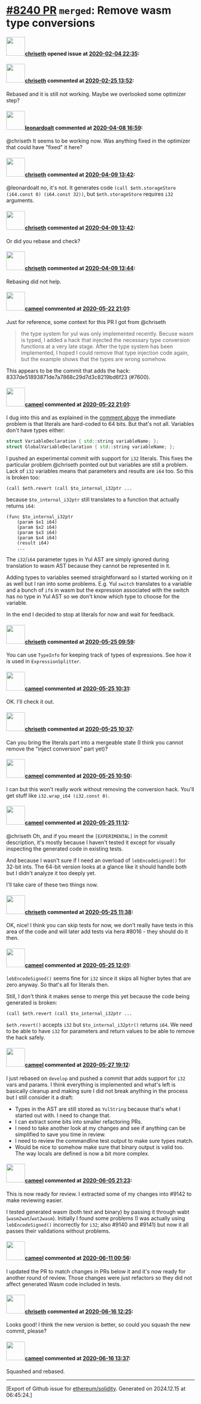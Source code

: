 # [\#8240 PR](https://github.com/ethereum/solidity/pull/8240) `merged`: Remove wasm type conversions

#### <img src="https://avatars.githubusercontent.com/u/9073706?v=4" width="50">[chriseth](https://github.com/chriseth) opened issue at [2020-02-04 22:35](https://github.com/ethereum/solidity/pull/8240):



#### <img src="https://avatars.githubusercontent.com/u/9073706?v=4" width="50">[chriseth](https://github.com/chriseth) commented at [2020-02-25 13:52](https://github.com/ethereum/solidity/pull/8240#issuecomment-590877034):

Rebased and it is still not working. Maybe we overlooked some optimizer step?

#### <img src="https://avatars.githubusercontent.com/u/504195?u=ce2facd14af9fd474ebff49f0d44891f56f7500f&v=4" width="50">[leonardoalt](https://github.com/leonardoalt) commented at [2020-04-08 16:59](https://github.com/ethereum/solidity/pull/8240#issuecomment-611074813):

@chriseth It seems to be working now. Was anything fixed in the optimizer that could have "fixed" it here?

#### <img src="https://avatars.githubusercontent.com/u/9073706?v=4" width="50">[chriseth](https://github.com/chriseth) commented at [2020-04-09 13:42](https://github.com/ethereum/solidity/pull/8240#issuecomment-611534769):

@leonardoalt no, it's not. It generates code `(call $eth.storageStore (i64.const 0) (i64.const 32))`, but `$eth.storageStore` requires `i32` arguments.

#### <img src="https://avatars.githubusercontent.com/u/9073706?v=4" width="50">[chriseth](https://github.com/chriseth) commented at [2020-04-09 13:42](https://github.com/ethereum/solidity/pull/8240#issuecomment-611534952):

Or did you rebase and check?

#### <img src="https://avatars.githubusercontent.com/u/9073706?v=4" width="50">[chriseth](https://github.com/chriseth) commented at [2020-04-09 13:44](https://github.com/ethereum/solidity/pull/8240#issuecomment-611536033):

Rebasing did not help.

#### <img src="https://avatars.githubusercontent.com/u/137030?v=4" width="50">[cameel](https://github.com/cameel) commented at [2020-05-22 21:01](https://github.com/ethereum/solidity/pull/8240#issuecomment-632907334):

Just for reference, some context for this PR I got from @chriseth 
> the type system for yul was only implemented recently. Becuse wasm is typed, I added a hack that injected the necessary type conversion functions at a very late stage. After the type system has been implemented, I hoped I could remove that type injection code again, but the example shows that the types are wrong somehow.

This appears to be the commit that adds the hack: 8337de51893871de7a7868c29d7d3c8219bd6f23 (#7600).

#### <img src="https://avatars.githubusercontent.com/u/137030?v=4" width="50">[cameel](https://github.com/cameel) commented at [2020-05-22 21:01](https://github.com/ethereum/solidity/pull/8240#issuecomment-632907420):

I dug into this and as explained in the [comment above](https://github.com/ethereum/solidity/pull/8240#discussion_r374964041) the immediate problem is that literals are hard-coded to 64 bits. But that's not all. Variables don't have types either:

``` c++
struct VariableDeclaration { std::string variableName; };
struct GlobalVariableDeclaration { std::string variableName; };
```

I pushed an experimental commit with support for `i32` literals. This fixes the particular problem @chriseth pointed out but variables are still a problem. Lack of `i32` variables means that parameters and results are `i64` too. So this is broken too:

``` wasm
(call $eth.revert (call $to_internal_i32ptr ...
```

because `$to_internal_i32ptr` still translates to a function that actually returns `i64`:
``` wasm
(func $to_internal_i32ptr
    (param $x1 i64)
    (param $x2 i64)
    (param $x3 i64)
    (param $x4 i64)
    (result i64)
    ...
```
The `i32`/`i64` parameter types in Yul AST are simply ignored during translation to wasm AST because they cannot be represented in it.

Adding types to variables seemed straightforward so I started working on it as well but I ran into some problems. E.g. Yul `switch` translates to a variable and a bunch of `if`s in wasm but the expression associated with the switch has no type in Yul AST so we don't know which type to choose for the variable.

In the end I decided to stop at literals for now and wait for feedback.

#### <img src="https://avatars.githubusercontent.com/u/9073706?v=4" width="50">[chriseth](https://github.com/chriseth) commented at [2020-05-25 09:59](https://github.com/ethereum/solidity/pull/8240#issuecomment-633490529):

You can use `TypeInfo` for keeping track of types of expressions. See how it is used in `ExpressionSplitter`.

#### <img src="https://avatars.githubusercontent.com/u/137030?v=4" width="50">[cameel](https://github.com/cameel) commented at [2020-05-25 10:31](https://github.com/ethereum/solidity/pull/8240#issuecomment-633504291):

OK. I'll check it out.

#### <img src="https://avatars.githubusercontent.com/u/9073706?v=4" width="50">[chriseth](https://github.com/chriseth) commented at [2020-05-25 10:37](https://github.com/ethereum/solidity/pull/8240#issuecomment-633506508):

Can you bring the literals part into a mergeable state (I think you cannot remove the "inject conversion" part yet)?

#### <img src="https://avatars.githubusercontent.com/u/137030?v=4" width="50">[cameel](https://github.com/cameel) commented at [2020-05-25 10:50](https://github.com/ethereum/solidity/pull/8240#issuecomment-633511668):

I can but this won't really work without removing the conversion hack. You'll get stuff like `i32.wrap_i64 (i32.const 0)`.

#### <img src="https://avatars.githubusercontent.com/u/137030?v=4" width="50">[cameel](https://github.com/cameel) commented at [2020-05-25 11:12](https://github.com/ethereum/solidity/pull/8240#issuecomment-633520164):

@chriseth Oh, and if you meant the `[EXPERIMENTAL]` in the commit description, it's mostly because I haven't tested it except for visually inspecting the generated code in existing tests.

And because I wasn't sure if I need an overload of `lebEncodeSigned()` for 32-bit ints. The 64-bit version looks at a glance like it should handle both but I didn't analyze it too deeply yet.

I'll take care of these two things now.

#### <img src="https://avatars.githubusercontent.com/u/9073706?v=4" width="50">[chriseth](https://github.com/chriseth) commented at [2020-05-25 11:38](https://github.com/ethereum/solidity/pull/8240#issuecomment-633529632):

OK, nice! I think you can skip tests for now, we don't really have tests in this area of the code and will later add tests via hera #8016 - they should do it then.

#### <img src="https://avatars.githubusercontent.com/u/137030?v=4" width="50">[cameel](https://github.com/cameel) commented at [2020-05-25 12:01](https://github.com/ethereum/solidity/pull/8240#issuecomment-633538227):

`lebEncodeSigned()` seems fine for `i32` since it skips all higher bytes that are zero anyway. So that's all for literals then.

Still, I don't think it makes sense to merge this yet because the code being generated is broken:
```wasm
(call $eth.revert (call $to_internal_i32ptr ...
```
`$eth.revert()` accepts `i32` but `$to_internal_i32ptr()` returns `i64`. We need to be able to have `i32` for parameters and return values to be able to remove the hack safely.

#### <img src="https://avatars.githubusercontent.com/u/137030?v=4" width="50">[cameel](https://github.com/cameel) commented at [2020-05-27 19:12](https://github.com/ethereum/solidity/pull/8240#issuecomment-634881052):

I just rebased on `develop` and pushed a commit that adds support for `i32` vars and params. I think everything is implemented and what's left is basically cleanup and making sure I did not break anything in the process but I still consider it a draft:
- Types in the AST are still stored as `YulString` because that's what I started out with. I need to change that.
- I can extract some bits into smaller refactoring PRs.
- I need to take another look at my changes and see if anything can be simplified to save you time in review.
- I need to review the commandline test output to make sure types match.
- Would be nice to somehow make sure that binary output is valid too. The way locals are defined is now a bit more complex.

#### <img src="https://avatars.githubusercontent.com/u/137030?v=4" width="50">[cameel](https://github.com/cameel) commented at [2020-06-05 21:23](https://github.com/ethereum/solidity/pull/8240#issuecomment-639827545):

This is now ready for review. I extracted some of my changes into #9142 to make reviewing easier.

I tested generated wasm (both text and binary) by passing it through wabt (`wasm2wat`/`wat2wasm`). Initially I found some problems (I was actually using `lebEncodeSigned()` incorrectly for `i32`; also #9140 and #9141) but now it all passes their validations without problems.

#### <img src="https://avatars.githubusercontent.com/u/137030?v=4" width="50">[cameel](https://github.com/cameel) commented at [2020-06-11 00:56](https://github.com/ethereum/solidity/pull/8240#issuecomment-642342433):

I updated the PR to match changes in PRs below it and it's now ready for another round of review. Those changes were just refactors so they did not affect generated Wasm code included in tests.

#### <img src="https://avatars.githubusercontent.com/u/9073706?v=4" width="50">[chriseth](https://github.com/chriseth) commented at [2020-06-16 12:25](https://github.com/ethereum/solidity/pull/8240#issuecomment-644730149):

Looks good! I think the new version is better, so could you squash the new commit, please?

#### <img src="https://avatars.githubusercontent.com/u/137030?v=4" width="50">[cameel](https://github.com/cameel) commented at [2020-06-16 13:37](https://github.com/ethereum/solidity/pull/8240#issuecomment-644770897):

Squashed and rebased.


-------------------------------------------------------------------------------



[Export of Github issue for [ethereum/solidity](https://github.com/ethereum/solidity). Generated on 2024.12.15 at 06:45:24.]

